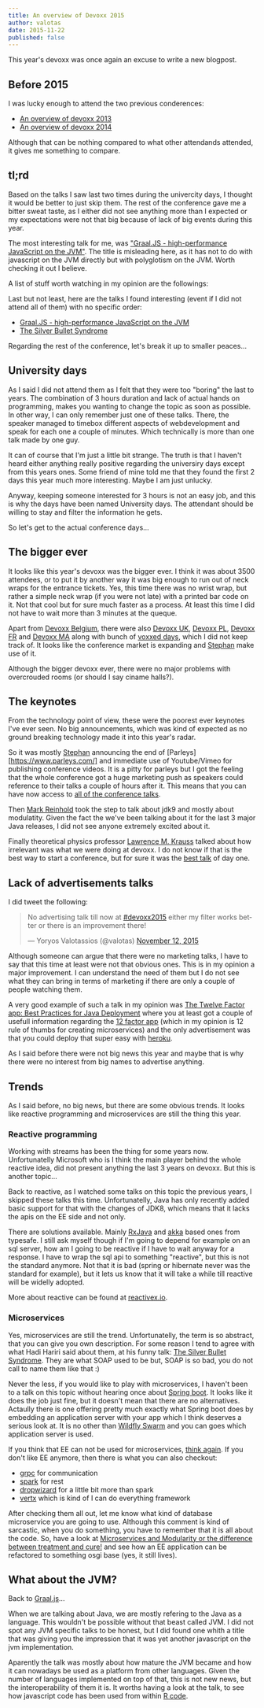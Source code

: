```yaml
---
title: An overview of Devoxx 2015
author: valotas
date: 2015-11-22
published: false
---
```


This year's devoxx was once again an excuse to write a new blogpost.

## Before 2015
I was lucky enough to attend the two previous conderences:

- [An overview of devoxx 2013](/an-overview-of-devoxx-2013/)
- [An overview of devoxx 2014](/devoxx-2014/)

Although that can be nothing compared to what other attendands attended, it gives me something to compare.

## tl;rd

Based on the talks I saw last two times during the univercity days, I thought it would be better to just skip them. The rest of the conference gave me a bitter sweat taste, as I either did not see anything more than I expected or my expectations were not that big because of lack of big events during this year. 

The most interesting talk for me, was ["Graal.JS - high-performance JavaScript on the JVM"][graal-js]. The title is misleading here, as it has not to do with javascript on the JVM directly but with polyglotism on the JVM. Worth checking it out I believe.

A list of stuff worth watching in my opinion are the followings:


Last but not least, here are the talks I found interesting (event if I did not attend all of them) with no specific order:

- [Graal.JS - high-performance JavaScript on the JVM][graal-js]
- [The Silver Bullet Syndrome][silver-bullet]

Regarding the rest of the conference, let's break it up to smaller peaces...

## University days

As I said I did not attend them as I felt that they were too "boring" the last to years. The combination of 3 hours duration and lack of actual hands on programming, makes you wanting to change the topic as soon as possible. In other way, I can only remember just one of these talks. There, the speaker managed to timebox different aspects of webdevelopment and speak for each one a couple of minutes. Which technically is more than one talk made by one guy.

It can of course that I'm just a little bit strange. The truth is that I haven't heard either anything really positive regarding the universiry days except from this years ones.  Some friend of mine told me that they found the first 2 days this year much more interesting. Maybe I am just unlucky.

Anyway, keeping someone interested for 3 hours is not an easy job, and this is why the days have been named University days. The attendant should be willing to stay and filter the information he gets.

So let's get to the actual conference days...

## The bigger ever

It looks like this year's devoxx was the bigger ever. I think it was about 3500 attendees, or to put it by another way it was big enough to run out of neck wraps for the entrance tickets. Yes, this time there was no wrist wrap, but rather a simple neck wrap (if you were not late) with a printed bar code on it. Not that cool but for sure much faster as a process. At least this time I did not have to wait more than 3 minutes at the queque.

Apart from [Devoxx Belgium](http://www.devoxx.be/), there were also [Devoxx UK](http://www.devoxx.co.uk/), [Devoxx PL](http://www.devoxx.pl/), [Devoxx FR](http://www.devoxx.fr/) and [Devoxx MA](http://www.devoxx.ma/) along with bunch of [voxxed days](https://voxxeddays.com/), which I did not keep track of. It looks like the conference market is expanding and [Stephan](https://twitter.com/Stephan007) make use of it.

Although the bigger devoxx ever, there were no major problems with overcrouded rooms (or should I say ciname halls?).

## The keynotes

From the technology point of view, these were the poorest ever keynotes I've ever seen. No big announcements, which was kind of expected as no ground breaking technology made it into this year's radar.

So it was mostly [Stephan][stephan] announcing the end of [Parleys][https://www.parleys.com/] and immediate use of Youtube/Vimeo for publishing conference videos. It is a pitty for parleys but I got the feeling that the  whole conference got a huge marketing push as speakers could reference to their talks a couple of hours after it. This means that you can have now access to [all of the conference talks](https://www.youtube.com/channel/UCCBVCTuk6uJrN3iFV_3vurg).

Then [Mark Reinhold](http://mreinhold.org/) took the step to talk about jdk9 and mostly about modulatity. Given the fact the we've been talking about it for the last 3 major Java releases, I did not see anyone extremely excited about it.

Finally theoretical physics professor [Lawrence M. Krauss](https://twitter.com/LKrauss1) talked about how irrelevant was what we were doing at devoxx. I do not know if that is the best way to start a conference, but for sure it was the [best talk](https://www.youtube.com/watch?v=T-Kf2dR_SrQ) of day one.

## Lack of advertisements talks

I did tweet the following:

<blockquote class="twitter-tweet" lang="en"><p lang="en" dir="ltr">No advertising talk till now at <a href="https://twitter.com/hashtag/devoxx2015?src=hash">#devoxx2015</a> either my filter works better or there is an improvement there!</p>&mdash; Yoryos Valotassios (@valotas) <a href="https://twitter.com/valotas/status/664743040448376832">November 12, 2015</a></blockquote>
<script async src="//platform.twitter.com/widgets.js" charset="utf-8"></script>

Although someone can argue that there were no marketing talks, I have to say that this time at least were not that obvious ones. This is in my opinion a major improvement. I can understand the need of them but I do not see what they can bring in terms of marketing if there are only a couple of people watching them.

A very good example of such a talk in my opinion was [The Twelve Factor app: Best Practices for Java Deployment](https://www.youtube.com/watch?v=94PxlbuizCU) where you at least got a couple of usefull information regarding the [12 factor app](http://12factor.net/) (which in my opinion is 12 rule of thumbs for creating microservices) and the only advertisement was that you could deploy that super easy with [heroku](https://www.heroku.com/).

As I said before there were not big news this year and maybe that is why there were no interest from big names to advertise anything. 

## Trends

As I said before, no big news, but there are some obvious trends. It looks like reactive programming and microservices are still the thing this year.

### Reactive programming

Working with streams has been the thing for some years now. Unfortunatelly Microsoft who is I think the main player behind the whole reactive idea, did not present anything the last 3 years on devoxx. But this is another topic...

Back to reactive, as I watched some talks on this topic the previous years, I skipped these talks this time. Unfortunatelly, Java has only recently added basic support for that with the changes of JDK8, which means that it lacks the apis on the EE side and not only. 

There are solutions available. Mainly [RxJava](https://github.com/ReactiveX/RxJava) and [akka](http://akka.io/) based ones from typesafe. I still ask myself though if I'm going to depend for example on an sql server, how am I going to be reactive if I have to wait anyway for a response. I have to wrap the sql api to something "reactive", but this is not the standard anymore. Not that it is bad (spring or hibernate never was the standard for example), but it lets us know that it will take a while till reactive will be widelly adopted.

More about reactive can be found at [reactivex.io](http://reactivex.io/).

### Microservices

Yes, microservices are still the trend. Unfortunatelly, the term is so abstract, that you can give you own description. For some reason I tend to agree with what Hadi Hariri said about them, at his funny talk: [The Silver Bullet Syndrome][silver-bullet]. They are what SOAP used to be but, SOAP is so bad, you do not call to name them like that :)

Never the less, if you would like to play with microservices, I haven't been to a talk on this topic without hearing once about [Spring boot](http://projects.spring.io/spring-boot/). It looks like it does the job just fine, but it doesn't mean that there are no alternatives. Actaully there is one offering pretty much exactly what Spring boot does by embedding an application server with your app which I think deserves a serious look at. It is no other than [Wildfly Swarm](http://wildfly.org/swarm/) and you can goes which application server is used.

If you think that EE can not be used for microservices, [think again](https://www.parleys.com/tutorial/pico-services-java-ee-7-java-8-docker). If you don't like EE anymore, then there is what you can also checkout:

- [grpc](http://www.grpc.io/) for communication
- [spark](http://sparkjava.com/) for rest
- [dropwizard](http://www.dropwizard.io/) for a little bit more than spark
- [vertx](http://vertx.io/) which is kind of I can do everything framework

After checking them all out, let me know what kind of database microservice you are going to use. Although this comment is kind of sarcastic, when you do something, you have to remember that it is all about the code. So, have a look at [Microservices and Modularity or the difference between treatment and cure!](https://www.youtube.com/watch?v=O77777Zy_HE) and see how an EE application can be refactored to something osgi base (yes, it still lives).

## What about the JVM?

Back to [Graal.js][graal-js]...

When we are talking about Java, we are mostly refering to the Java as a language. This wouldn't be possible without that beast called JVM. I did not spot any JVM specific talks to be honest, but I did found one whith a title that was giving you the impression that it was yet another javascript on the jvm implementation.

Aparently the talk was mostly about how mature the JVM became and how it can nowadays be used as a platform from other languages. Given the number of languages implemented on top of that, this is not new news, but the interoperability of them it is. It worths having a look at the talk, to see how javascript code has been used from within [R code](https://www.r-project.org/).

[stephan]: https://twitter.com/Stephan007
[graal-js]: https://www.youtube.com/watch?v=OUo3BFMwQFo
[silver-bullet]: https://www.youtube.com/watch?v=3wyd6J3yjcs
